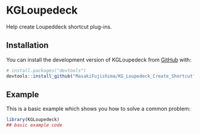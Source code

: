 
# KGLoupedeck

<!-- badges: start -->
<!-- badges: end -->

Help create Loupeddeck shortcut plug-ins.

## Installation

You can install the development version of KGLoupedeck from [GitHub](https://github.com/) with:

``` r
# install.packages("devtools")
devtools::install_github("MasakiFujishima/KG_Loupedeck_Create_Shortcut")
```

## Example

This is a basic example which shows you how to solve a common problem:

``` r
library(KGLoupedeck)
## basic example code
```

